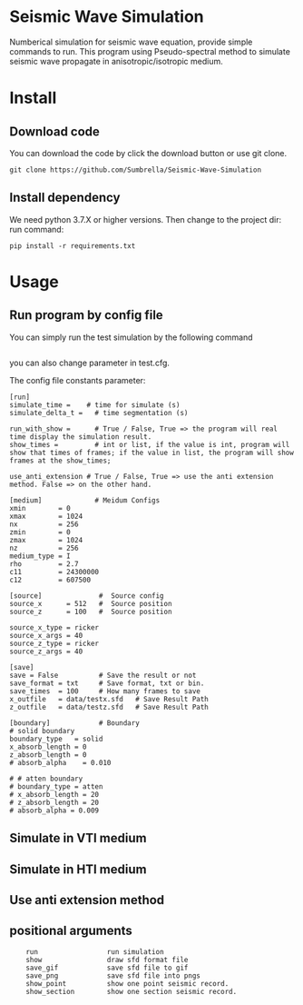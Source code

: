 # Seismic Wave Simulation
 Numberical simulation for seismic wave equation, provide simple commands to run.
 This program using Pseudo-spectral method to simulate seismic wave propagate in anisotropic/isotropic medium.

# Install

## Download code
You can download the code by click the download button or use git clone.

```
git clone https://github.com/Sumbrella/Seismic-Wave-Simulation
```

## Install dependency 
We need python 3.7.X or higher versions.
Then change to the project dir:
run command:
```
pip install -r requirements.txt
```
# Usage
## Run program by config file
You can simply run the test simulation by the following command
```
```

you can also change parameter in test.cfg.

The config file constants parameter:
```
[run]
simulate_time =    # time for simulate (s)
simulate_delta_t =   # time segmentation (s)

run_with_show =      # True / False, True => the program will real time display the simulation result.  
show_times =         # int or list, if the value is int, program will show that times of frames; if the value in list, the program will show frames at the show_times;

use_anti_extension # True / False, True => use the anti extension method. False => on the other hand.

[medium]             # Meidum Configs
xmin        = 0                    
xmax        = 1024                 
nx          = 256                  
zmin        = 0                    
zmax        = 1024                 
nz          = 256                  
medium_type = I                    
rho         = 2.7                  
c11         = 24300000             
c12         = 607500               

[source]              #  Source config
source_x      = 512   #  Source position 
source_z      = 100   #  Source position

source_x_type = ricker           
source_x_args = 40                
source_z_type = ricker           
source_z_args = 40              

[save]
save = False          # Save the result or not     
save_format = txt     # Save format, txt or bin.
save_times  = 100     # How many frames to save
x_outfile   = data/testx.sfd   # Save Result Path
z_outfile   = data/testz.sfd   # Save Result Path

[boundary]            # Boundary
# solid boundary
boundary_type   = solid 
x_absorb_length = 0       
z_absorb_length = 0
# absorb_alpha    = 0.010        

# # atten boundary
# boundary_type = atten
# x_absorb_length = 20
# z_absorb_length = 20
# absorb_alpha = 0.009
```


## Simulate in VTI medium


## Simulate in HTI medium

## Use anti extension method

## positional arguments
```
    run                 run simulation
    show                draw sfd format file
    save_gif            save sfd file to gif
    save_png            save sfd file into pngs
    show_point          show one point seismic record.
    show_section        show one section seismic record.
```
